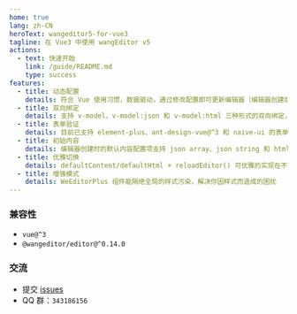 ```yaml
---
home: true
lang: zh-CN
heroText: wangeditor5-for-vue3
tagline: 在 Vue3 中使用 wangEditor v5
actions:
  - text: 快速开始
    link: /guide/README.md
    type: success
features:
  - title: 动态配置
    details: 符合 Vue 使用习惯，数据驱动，通过修改配置即可更新编辑器（编辑器创建后修改配置项仍生效）
  - title: 双向绑定
    details: 支持 v-model、v-model:json 和 v-model:html 三种形式的双向绑定，分别对应 json array、json string 和 html string 三种形式的数据
  - title: 表单验证
    details: 目前已支持 element-plus、ant-design-vue@^3 和 naive-ui 的表单验证，还可以自定义表单验证的执行逻辑
  - title: 初始内容
    details: 编辑器创建时的默认内容配置项支持 json array、json string 和 html string 三种格式的数据
  - title: 优雅切换
    details: defaultContent/defaultHtml + reloadEditor() 可优雅的实现在不同文章间的来回切换
  - title: 增强模式
    details: WeEditorPlus 组件能隔绝全局的样式污染，解决你因样式而造成的困扰
---
```


### 兼容性

- `vue@^3`
- `@wangeditor/editor@^0.14.0`

### 交流

- 提交 [issues](https://github.com/clinfc/wangeditor5-for-vue3/issues)
- QQ 群：`343186156`
